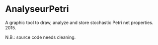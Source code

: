 # AnalyseurPetri
A graphic tool to draw, analyze and store stochastic Petri net properties. 2015.

N.B.: source code  needs cleaning.
